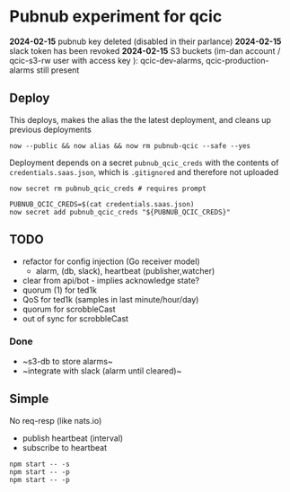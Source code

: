 # Pubnub experiment for qcic

**2024-02-15** pubnub key deleted (disabled in their parlance)
**2024-02-15** slack token has been revoked
**2024-02-15** S3 buckets (im-dan account / qcic-s3-rw user with access key ): qcic-dev-alarms, qcic-production-alarms still present

## Deploy

This deploys, makes the alias the the latest deployment, and cleans up previous deployments

```
now --public && now alias && now rm pubnub-qcic --safe --yes
```

Deployment depends on a secret `pubnub_qcic_creds` with the contents of `credentials.saas.json`, which is `.gitignored` and therefore not uploaded

```
now secret rm pubnub_qcic_creds # requires prompt

PUBNUB_QCIC_CREDS=$(cat credentials.saas.json)
now secret add pubnub_qcic_creds "${PUBNUB_QCIC_CREDS}"
```

## TODO

- refactor for config injection (Go receiver model)
  - alarm, (db, slack), heartbeat (publisher,watcher)
- clear from api/bot - implies acknowledge state?
- quorum (1) for ted1k
- QoS for ted1k (samples in last minute/hour/day)
- quorum for scrobbleCast
- out of sync for scrobbleCast

### Done

- ~s3-db to store alarms~
- ~integrate with slack (alarm until cleared)~

## Simple

No req-resp (like nats.io)

- publish heartbeat (interval)
- subscribe to heartbeat

```
npm start -- -s
npm start -- -p
npm start -- -p
```
